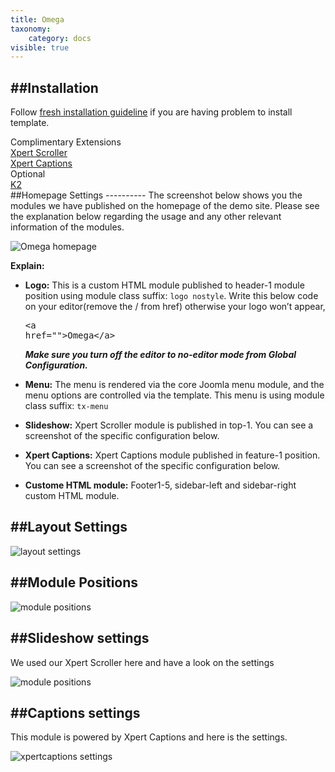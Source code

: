 ```yaml
---
title: Omega
taxonomy:
    category: docs
visible: true
---
```


##Installation
----------
Follow [fresh installation guideline](http://www.themexpert.com/documentation/expose-framework/getting-started) if you are having problem to install template.


<div class="row">
	<div class="col-md-6">
		<div class="panel panel-primary">
  <!-- Default panel contents -->
  <div class="panel-heading">Complimentary Extensions</div>

  <!-- List group -->
  <div class="list-group">
    <div><a class="list-group-item" href="http://www.themexpert.com/joomla/extensions/xpert-captions">Xpert Scroller</a></div>
    <div><a class="list-group-item" href="http://www.themexpert.com/joomla/extensions/xpert-tabs" >Xpert Captions</a> </div>
  </div>
</div>
	</div>
	<div class="col-md-6">
		<div class="panel panel-default">
  <!-- Default panel contents -->
  <div class="panel-heading">Optional</div>
  <!-- List group -->
  <div class="list-group">
    <div><a  class="list-group-item" href="http://getk2.org/">K2</a></div>
  </div>
</div>
	</div>
</div>
##Homepage Settings
----------
The screenshot below shows you the modules we have published on the homepage of the demo site. Please see the explanation below regarding the usage and any other relevant information of the modules.

![Omega homepage](omega_homepage.jpg)

**Explain:**

- **Logo:** This is a custom HTML module published to header-1 module position using module class suffix: `logo nostyle`. Write this below code on your editor(remove the / from href) otherwise your logo won’t appear, <pre>&lt;a href=""&gt;Omega&lt;/a&gt;</pre> 
***Make sure you turn off the editor to no-editor mode from Global Configuration.***

- **Menu:** The menu is rendered via the core Joomla menu module, and the menu options are controlled via the template. This menu is using module class suffix: `tx-menu`
- **Slideshow:** Xpert Scroller module is published in top-1. You can see a screenshot of the specific configuration below.
- **Xpert Captions:** Xpert Captions module published in feature-1 position. You can see a screenshot of the specific configuration below.
- **Custome HTML module:** Footer1-5, sidebar-left and sidebar-right custom HTML module.

##Layout Settings
----------
![layout settings](layout_settings.jpg)

##Module Positions
----------
![module positions](module_positions.png)

##Slideshow settings
----------
We used our Xpert Scroller here and have a look on the settings

![module positions](xpertscroller_settings.jpg)

##Captions settings
----------
This module is powered by Xpert Captions and here is the settings.

![xpertcaptions settings](xpertcaptions_settings.jpg)
